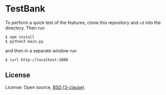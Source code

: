 # TestBank

To perform a quick test of the features, clone this repository and
`cd` into the directory.  Then run

```
$ npm install
$ python3 main.py
```

and then in a separate window run

```
$ curl http://localhost:3000
```

## License

License: Open source, [BSD (3-clause)](https://opensource.org/licenses/BSD-3-Clause).
